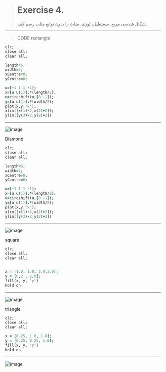 

> # Exercise 4.
> شکال هندسی مربع، مستطیل، لوزی، مثلث را بدون توابع متلب رسم کنید.
> 
***
>CODE
rectangle
```ruby
clc;
close all;
clear all;

length=5;
width=2;
xCentre=0;
yCentre=0;

u=[-1 1 1 -1];
x=[u u(1)].*(length/2);
u=circshift(u,[0 -1]);
y=[u u(1)].*(width/2);
plot(x,y,'k');
xlim([x(1)-2,x(2)+2]);
ylim([y(3)-2,y(2)+2])
```
***
![image](https://user-images.githubusercontent.com/48456571/113290007-41535800-9306-11eb-9fb3-88c978c8b43e.png)

Diamond
```ruby
clc;
close all;
clear all;

length=5;
width=2;
xCentre=0;
yCentre=0;

u=[-1 1 1 -1];
x=[u u(1)].*(length/2);
u=circshift(u,[0 -1]);
y=[u u(1)].*(width/2);
plot(x,y,'k');
xlim([x(1)-2,x(2)+2]);
ylim([y(3)-2,y(2)+2])
```
***
![image](https://user-images.githubusercontent.com/48456571/113290310-b45cce80-9306-11eb-84a6-66664dbef183.png)

square
```ruby
clc;
close all;
clear all;


x = [1.0, 1.0, 3.0,3.0];
y = [0,2 , 2,0];
fill(x, y, 'y')
hold on
```
***

![image](https://user-images.githubusercontent.com/48456571/113295739-d148d000-930d-11eb-8285-ffa731ad154e.png)


triangle
```ruby
clc;
close all;
clear all;

x = [0.25, 1.0, 1.0];
y = [0.25, 0.25, 1.0];
fill(x, y, 'y')
hold on
```
***

![image](https://user-images.githubusercontent.com/48456571/113295838-f4737f80-930d-11eb-8481-5731f4403683.png)


</div>
